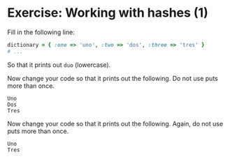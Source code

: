 # Exercise: Working with hashes (1)

Fill in the following line:

```ruby
dictionary = { :one => 'uno', :two => 'dos', :three => 'tres' }
# ...
```

So that it prints out `duo` (lowercase).

Now change your code so that it prints out the following. Do not use puts more than once.

```
Uno
Dos
Tres
```

Now change your code so that it prints out the following. Again, do not use puts more than once.


```
Uno
Tres
```


